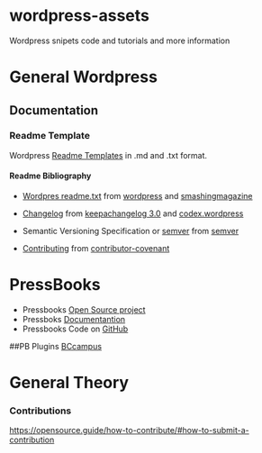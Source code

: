 # wordpress-assets
Wordpress snipets code and tutorials and more information

# General Wordpress

## Documentation

### Readme Template

Wordpress [Readme Templates](readme/README.md) in .md and .txt format.

#### Readme Bibliography

* [Wordpres readme.txt](readme/readme.txt) from [wordpress](https://wordpress.org/plugins/developers/#readme "wordpress.org") and [smashingmagazine](https://www.smashingmagazine.com/2011/11/improve-wordpress-plugins-readme-txt/ "smashingmagazine.com")

* [Changelog](readme/docs/changelog/CHANGELOG.md) from [keepachangelog 3.0](http://keepachangelog.com/en/0.3.0/ "keepachangelog.com/en/0.3.0") and [codex.wordpress](https://codex.wordpress.org/Version_4.7 "codex.wordpress.org")

* Semantic Versioning Specification or [semver](readme/docs/semver/semver.md) from [semver](http://semver.org "semver.org")

* [Contributing](readme/docs/contributing/CONTRIBUTING.md) from [contributor-covenant](http://contributor-covenant.org/ "contributor-covenant.org")

# PressBooks
* Pressbooks [Open Source project](https://pressbooks.org/)
* Pressboks [Documentantion](http://docs.pressbooks.org/)
* Pressbooks Code on [GitHub](http://github.com/pressbooks/pressbooks/)

##PB Plugins
[BCcampus](https://github.com/BCcampus)

# General Theory

### Contributions

https://opensource.guide/how-to-contribute/#how-to-submit-a-contribution


